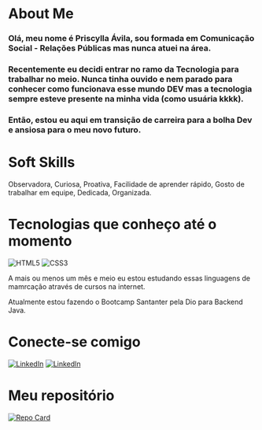 # About Me

### Olá, meu nome é Priscylla Ávila, sou formada em Comunicação Social - Relações Públicas mas nunca atuei na área. 

### Recentemente eu decidi entrar no ramo da Tecnologia para trabalhar no meio. Nunca tinha ouvido e nem parado para conhecer como funcionava esse mundo DEV mas a tecnologia sempre esteve presente na minha vida (como usuária kkkk).

### Então, estou eu aqui em transição de carreira para a bolha Dev e ansiosa para o meu novo futuro. 

# Soft Skills
Observadora, Curiosa, Proativa, Facilidade de aprender rápido, Gosto de trabalhar em equipe, Dedicada, Organizada.


# Tecnologias que conheço até o momento

![HTML5](https://img.shields.io/badge/HTML5-000?style=for-the-badge&logo=html5)
![CSS3](https://img.shields.io/badge/CSS3-000?style=for-the-badge&logo=css3&logoColor=264CE4)

A mais ou menos um mês e meio eu estou estudando essas linguagens de mamrcação através de cursos na internet. 

Atualmente estou fazendo o Bootcamp Santanter pela Dio para Backend Java.

# Conecte-se comigo
[![LinkedIn](https://img.shields.io/badge/GitHub-000?style=for-the-badge&logo=github&logoColor=0E76A8)](https://www.github.com/priavila/)
[![LinkedIn](https://img.shields.io/badge/LinkedIn-000?style=for-the-badge&logo=linkedin&logoColor=0E76A8)](https://www.linkedin.com/in/priscylla-avila/)

# Meu repositório
[![Repo Card](https://github-readme-stats.vercel.app/api/pin/?username=priavila&repo=projeto-android&bg_color=000&border_color=30A3DC&show_icons=true&icon_color=30A3DC&title_color=E94D5F&text_color=FFF)](https://github.com/priavila/projeto-android)